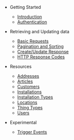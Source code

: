 <!-- docs/_sidebar.md -->

* Getting Started
  * [Introduction](/)
  * [Authentication](authentication.md)

* Retrieving and Updating data
  * [Basic Requests](requests.md)
  * [Pagination and Sorting](pagination_sorting.md)
  * [Create/Update Response](create_update_response.md)
  * [HTTP Response Codes](http_codes.md)

* Resources
  * [Addresses](/objects/addresses.md)
  * [Articles](/objects/articles.md)  
  * [Customers](/objects/customers.md)
  * [Installations](/objects/installations.md)
  * [Installation Types](/objects/installation_types.md)
  * [Locations](/objects/locations.md)
  * [Thing Types](/objects/thing_types.md)
  * [Users](/objects/users.md)

* Experimental
  * [Trigger Events](/trigger_events.md)